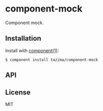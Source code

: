 
# component-mock

  Component mock.

## Installation

  Install with [component(1)](http://component.io):

    $ component install tazima/component-mock

## API



## License

  MIT
